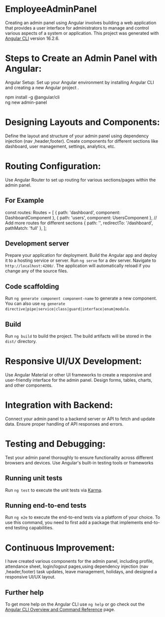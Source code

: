 # EmployeeAdminPanel
Creating an admin panel using Angular involves building a web application that provides a user interface for administrators to manage and control various aspects of a system or application.
This project was generated with [Angular CLI](https://github.com/angular/angular-cli) version 16.2.6.


# Steps to Create an Admin Panel with Angular:
Angular Setup:
Set up your Angular environment by installing Angular CLI and creating a new Angular project .

npm install -g @angular/cli      
ng new admin-panel

# Designing Layouts and Components:
Define the layout and structure of your admin panel using dependency injection (nav ,header,footer). Create components for different sections like dashboard, user management, settings, analytics, etc.

# Routing Configuration:
Use Angular Router to set up routing for various sections/pages within the admin panel.
## For Example
const routes: Routes = [
  { path: 'dashboard', component: DashboardComponent },
  { path: 'users', component: UsersComponent },
  // Add more routes for different sections
  { path: '', redirectTo: '/dashboard', pathMatch: 'full' },
];

## Development server

Prepare your application for deployment. Build the Angular app and deploy it to a hosting service or server.
Run `ng serve` for a dev server. Navigate to `http://localhost:4200/`. The application will automatically reload if you change any of the source files.

## Code scaffolding

Run `ng generate component component-name` to generate a new component. You can also use `ng generate directive|pipe|service|class|guard|interface|enum|module`.

## Build

Run `ng build` to build the project. The build artifacts will be stored in the `dist/` directory.

# Responsive UI/UX Development:
Use Angular Material or other UI frameworks to create a responsive and user-friendly interface for the admin panel. Design forms, tables, charts, and other components.

# Integration with Backend:
Connect your admin panel to a backend server or API to fetch and update data. Ensure proper handling of API responses and errors.

# Testing and Debugging:
Test your admin panel thoroughly to ensure functionality across different browsers and devices. Use Angular's built-in testing tools or frameworks

## Running unit tests

Run `ng test` to execute the unit tests via [Karma](https://karma-runner.github.io).

## Running end-to-end tests

Run `ng e2e` to execute the end-to-end tests via a platform of your choice. To use this command, you need to first add a package that implements end-to-end testing capabilities.

# Continuous Improvement:
I have created various components for the admin panel, including profile, attendance sheet, login/logout pages,using dependency injection (nav ,header,footer) task updates, leave management, holidays, and designed a responsive UI/UX layout.

## Further help

To get more help on the Angular CLI use `ng help` or go check out the [Angular CLI Overview and Command Reference](https://angular.io/cli) page.
